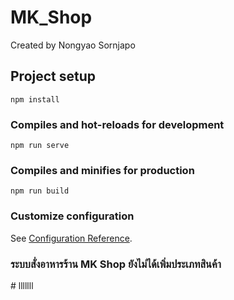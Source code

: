 # MK_Shop
Created by Nongyao Sornjapo

## Project setup
```
npm install
```

### Compiles and hot-reloads for development
```
npm run serve
```

### Compiles and minifies for production
```
npm run build
```

### Customize configuration
See [Configuration Reference](https://cli.vuejs.org/config/).
### ระบบสั่งอาหารร้าน MK Shop ยังไม่ได้เพิ่มประเภทสินค้า
#   l l l l l l l  
 